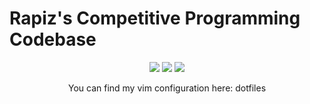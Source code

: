# Rapiz's Competitive Programming  Codebase
<p align="center">
<img src="https://img.shields.io/github/last-commit/Rapiz1/acm-code?style=for-the-badge" />
<img src="https://img.shields.io/github/commit-activity/m/Rapiz1/acm-code?style=for-the-badge" />
<img src="https://img.shields.io/github/languages/code-size/Rapiz1/acm-code?style=for-the-badge" />
</p>
<p align="center">You can find my vim configuration here: <a  herf="https://github.com/Rapiz1/dotfiles">dotfiles</a></p>

